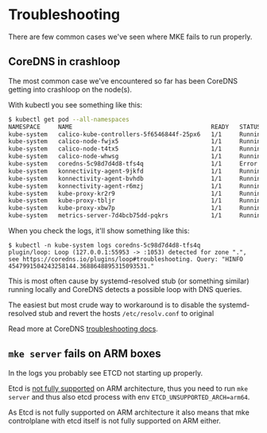 # Troubleshooting

There are few common cases we've seen where MKE fails to run properly. 

## CoreDNS in crashloop

The most common case we've encountered so far has been CoreDNS getting into crashloop on the node(s).

With kubectl you see something like this:
```sh
$ kubectl get pod --all-namespaces
NAMESPACE     NAME                                       READY   STATUS    RESTARTS   AGE
kube-system   calico-kube-controllers-5f6546844f-25px6   1/1     Running   0          167m
kube-system   calico-node-fwjx5                          1/1     Running   0          164m
kube-system   calico-node-t4tx5                          1/1     Running   0          164m
kube-system   calico-node-whwsg                          1/1     Running   0          164m
kube-system   coredns-5c98d7d4d8-tfs4q                   1/1     Error     17         167m
kube-system   konnectivity-agent-9jkfd                   1/1     Running   0          164m
kube-system   konnectivity-agent-bvhdb                   1/1     Running   0          164m
kube-system   konnectivity-agent-r6mzj                   1/1     Running   0          164m
kube-system   kube-proxy-kr2r9                           1/1     Running   0          164m
kube-system   kube-proxy-tbljr                           1/1     Running   0          164m
kube-system   kube-proxy-xbw7p                           1/1     Running   0          164m
kube-system   metrics-server-7d4bcb75dd-pqkrs            1/1     Running   0          167m
```

When you check the logs, it'll show something like this:
```
$ kubectl -n kube-system logs coredns-5c98d7d4d8-tfs4q
plugin/loop: Loop (127.0.0.1:55953 -> :1053) detected for zone ".", see https://coredns.io/plugins/loop#troubleshooting. Query: "HINFO 4547991504243258144.3688648895315093531."
```

This is most often cause by systemd-resolved stub (or something similar) running locally and CoreDNS detects a possible loop with DNS queries.

The easiest but most crude way to workaround is to disable the systemd-resolved stub and revert the hosts `/etc/resolv.conf` to original

Read more at CoreDNS [troubleshooting docs](https://coredns.io/plugins/loop/#troubleshooting-loops-in-kubernetes-clusters).

## `mke server` fails on ARM boxes

In the logs you probably see ETCD not starting up properly.

Etcd is [not fully supported](https://github.com/etcd-io/etcd/blob/master/Documentation/op-guide/supported-platform.md#current-support) on ARM architecture, thus you need to run `mke server` and thus also etcd process with env `ETCD_UNSUPPORTED_ARCH=arm64`.

As Etcd is not fully supported on ARM architecture it also means that mke controlplane with etcd itself is not fully supported on ARM either.
